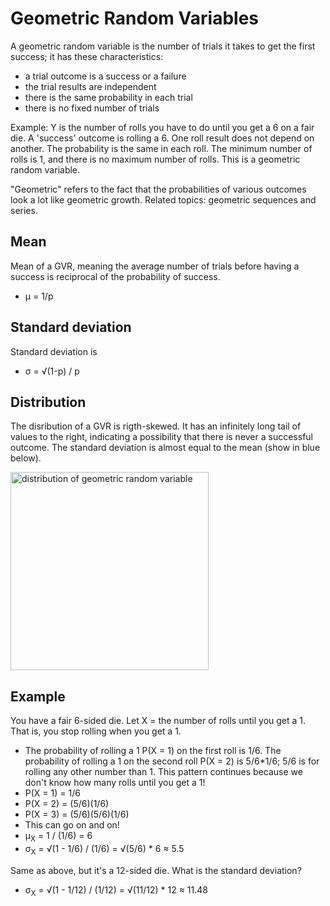 # Geometric Random Variables

A geometric random variable is the number of trials it takes to get the first success; it has these characteristics:
- a trial outcome is a success or a failure
- the trial results are independent
- there is the same probability in each trial
- there is no fixed number of trials

Example: Y is the number of rolls you have to do until you get a 6 on a fair die. A 'success' outcome is rolling a 6. One roll result does not depend on another. The probability is the same in each roll. The minimum number of rolls is 1, and there is no maximum number of rolls. This is a geometric random variable.

"Geometric" refers to the fact that the probabilities of various outcomes look a lot like geometric growth. Related topics: geometric sequences and series.

## Mean

Mean of a GVR, meaning the average number of trials before having a success is reciprocal of the probability of success.
- μ = 1/p

## Standard deviation 
Standard deviation is 
- σ = √(1-p) / p

## Distribution
The disribution of a GVR is rigth-skewed. It has an infinitely long tail of values to the right, indicating a possibility that there is never a successful outcome. The standard deviation is almost equal to the mean (show in blue below).

<img width="317" alt="distribution of geometric random variable" src="https://github.com/pzzd/statistics-probability/assets/5471867/a187cb4c-977b-4a39-8d16-a45e4f441767">


## Example

You have a fair 6-sided die. Let X = the number of rolls until you get a 1. That is, you stop rolling when you get a 1.
- The probability of rolling a 1 P(X = 1) on the first roll is 1/6. The probability of rolling a 1 on the second roll P(X = 2) is 5/6*1/6; 5/6 is for rolling any other number than 1. This pattern continues because we don't know how many rolls until you get a 1!
- P(X = 1) = 1/6
- P(X = 2) = (5/6)(1/6)
- P(X = 3) = (5/6)(5/6)(1/6)
- This can go on and on!
- μ<sub>X</sub> = 1 / (1/6) = 6
- σ<sub>X</sub> = √(1 - 1/6) / (1/6) = √(5/6) * 6 ≈ 5.5

Same as above, but it's a 12-sided die. What is the standard deviation?
- σ<sub>X</sub> = √(1 - 1/12) / (1/12) = √(11/12) * 12 ≈ 11.48


